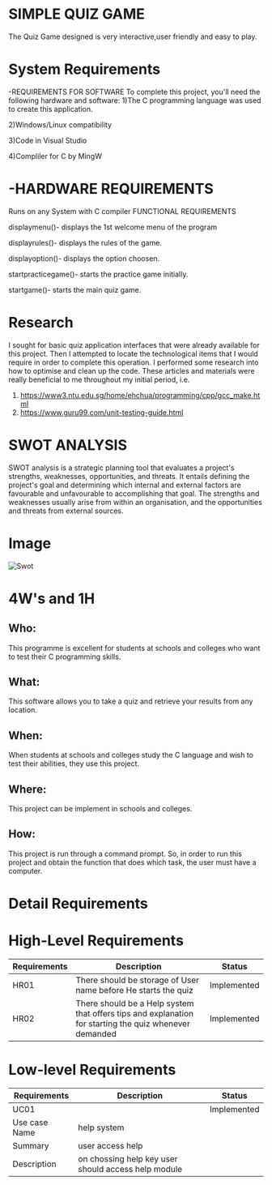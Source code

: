 # SIMPLE QUIZ GAME
The Quiz Game designed is very interactive,user friendly and easy to play.

# System Requirements
-REQUIREMENTS FOR SOFTWARE To complete this project, you'll need the following hardware and software:
1)The C programming language was used to create this application.

2)Windows/Linux compatibility

3)Code in Visual Studio

4)Compliler for C by MingW

# -HARDWARE REQUIREMENTS
Runs on any System with C compiler
FUNCTIONAL REQUIREMENTS

displaymenu()- displays the 1st welcome menu of the program

displayrules()- displays the rules of the game.

displayoption()- displays the option choosen.

startpracticegame()- starts the practice game initially.

startgame()- starts the main quiz game.

# Research
I sought for basic quiz application interfaces that were already available for this project. Then I attempted to locate the technological items that I would require in order to complete this operation. I performed some research into how to optimise and clean up the code. These articles and materials were really beneficial to me throughout my initial period, i.e.
1.  https://www3.ntu.edu.sg/home/ehchua/programming/cpp/gcc_make.html
2. https://www.guru99.com/unit-testing-guide.html

# SWOT ANALYSIS
SWOT analysis is a strategic planning tool that evaluates a project's strengths, weaknesses, opportunities, and threats. It entails defining the project's goal and determining which internal and external factors are favourable and unfavourable to accomplishing that goal. The strengths and weaknesses usually arise from within an organisation, and the opportunities and threats from external sources.

# Image
![Swot](https://xp.io/storage/1vUjTCap.png)

# 4W's and 1H
## Who:
This programme is excellent for students at schools and colleges who want to test their C programming skills.
## What:
This software allows you to take a quiz and retrieve your results from any location.
## When:
When students at schools and colleges study the C language and wish to test their abilities, they use this project.
## Where:
This project can be implement in schools and colleges.
## How:
This project is run through a command prompt. So, in order to run this project and obtain the function that does which task, the user must have a computer.

# Detail Requirements

# High-Level Requirements
|Requirements	|Description |Status |
|-----|-----|-----|
|HR01 | There should be storage of User name before He starts the quiz | Implemented |
|HR02 | There should be a Help system that offers tips and explanation for starting the quiz whenever demanded	| Implemented |

# Low-level Requirements
|Requirements	|Description |Status |
|-----|-----|-----|
|UC01	 |  | Implemented |
|Use case Name	 | help system		|  |
|Summary | user access help	|  |
|Description | on chossing help key user should access help module	|  |
